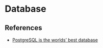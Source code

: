 # Database

## References

* [PostgreSQL is the worlds’ best database](https://www.2ndquadrant.com/en/blog/postgresql-is-the-worlds-best-database/)
